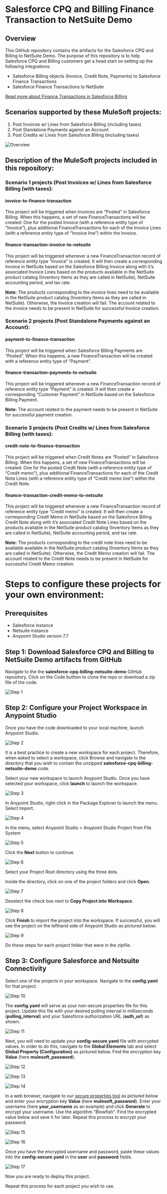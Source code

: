 # Salesforce CPQ and Billing Finance Transaction to NetSuite Demo
## Overview
This GitHub repository contains the artifacts for the Salesforce CPQ and Billing to NetSuite Demo.
The purpose of this repository is to help Salesforce CPQ and Billing customers get a head start on setting up the following integrations:
* Salesforce Billing objects (Invoice, Credit Note, Payments) to Salesforce Finance Transactions
* Salesforce Finance Transactions to NetSuite

[Read more about Finance Transactions in Salesforce Billing](https://help.salesforce.com/articleView?id=blng_finance_logging_intro.htm&type=5)

## Scenarios supported by these MuleSoft projects:
1. Post Invoices w/ Lines from Salesforce Billing (including taxes)
2. Post Standalone Payments against an Account
3. Post Credits w/ Lines from Salesforce Billing (including taxes)

![Overview](images/Salesforce_FinTran_to_NetSuite.gif)

## Description of the MuleSoft projects included in this repository:
### Scenario 1 projects (Post Invoices w/ Lines from Salesforce Billing (with taxes):
#### invoice-to-finance-transaction
This project will be triggered when Invoices are “Posted” in Salesforce Billing.  When this happens, a set of new  FinanceTransactions will be created: One for the posted Invoice (with a reference entity type of “Invoice”), plus additional FinanceTransactions for each of the Invoice Lines (with a reference entity type of “Invoice line”) within the Invoice.

#### finance-transaction-invoice-to-netsuite
This project will be triggered whenever a new FinanceTransaction record of reference entity type “Invoice” is created.  It will then create a corresponding Invoice in NetSuite based on the Salesforce Billing Invoice along with it’s associated Invoice Lines based on the products available in the NetSuite product catalog (Inventory Items as they are called in NetSuite), NetSuite accounting period, and tax rate.

**Note:** The products corresponding to the invoice lines need to be available in the NetSuite product catalog (Inventory Items as they are called in NetSuite). Otherwise, the Invoice creation will fail.
The account related to the invoice needs to be present in NetSuite for successful Invoice creation.

### Scenario 2 projects (Post Standalone Payments against an Account):
#### payment-to-finance-transaction
This project will be triggered when Salesforce Billing Payments are “Posted”.  When this happens, a new  FinanceTransaction will be created with a reference entity type of “Payment”.

#### finance-transaction-payments-to-netsuite
This project will be triggered whenever a new FinanceTransaction record of reference entity type “Payment” is created.  It will then create a corresponding “Customer Payment” in NetSuite based on the Salesforce Billing Payment.

**Note:** The account related to the payment needs to be present in NetSuite for successful payment creation.

### Scenario 3 projects (Post Credits w/ Lines from Salesforce Billing (with taxes):
#### credit-note-to-finance-transaction
This project will be triggered when Credit Notes are “Posted” in Salesforce Billing.  When this happens, a set of new  FinanceTransactions will be created: One for the posted Credit Note (with a reference entity type of “Credit memo”), plus additional FinanceTransactions for each of the Credit Note Lines (with a reference entity type of “Credit memo line”) within the Credit Note.

#### finance-transaction-credit-memo-to-netsuite
This project will be triggered whenever a new FinanceTransaction record of reference entity type “Credit memo” is created.  It will then create a corresponding Credit Memo in NetSuite based on the Salesforce Billing Credit Note along with it’s associated Credit Note Lines based on the products available in the NetSuite product catalog (Inventory Items as they are called in NetSuite), NetSuite accounting period, and tax rate.

**Note:**
The products corresponding to the credit note lines need to be available available in the NetSuite product catalog (Inventory Items as they are called in NetSuite). Otherwise, the Credit Memo creation will fail.
The account related to the Credit Note needs to be present in NetSuite for successful Credit Memo creation.

# Steps to configure these projects for your own environment:

## Prerequisites 
- Salesforce instance 
- Netsuite instance 
- Anypoint Studio version 7.7


## Step 1: Download Salesforce CPQ and Billing to NetSuite Demo artifacts from GitHub
Navigate to the the **salesforce-cpq-billing-netsuite-demo** GitHub repository. Click on the Code buttton to clone the repo or download a zip file of the code. 

![Step 1](images/01-download-zip.jpg)

## Step 2: Configure your Project Workspace in Anypoint Studio
Once you have the code downloaded to your local machine, launch Anypoint Studio. 

![Step 2](images/02-launch-studio.jpg)


It is a best practice to create a new workspace for each project. Therefore, when asked to select a workspace, click Browse and navigate to the directory that you wish to contain the unzipped **salesforce-cpq-billing-netsuite-demo** code.


Select your new workspace to launch Anypoint Studio. Once you have selected your workspace, click **launch** to launch the workspace.

![Step 3](images/03-select-workspace.jpg)

In Anypoint Studio, right-click in the Package Explorer to launch the menu. Select Import. 

![Step 4](images/04-import-project.jpg)

In the menu, select Anypoint Studio > Anypoint Studio Project from File System

![Step 5](images/05-import-from-filesystem.jpg)

Click the **Next** button to continue.

![Step 6](images/06-browse-for-directory.jpg)

Select your Project Root directory using the three dots. 

Inside the directory, click on one of the project folders and click **Open**. 

![Step 7](images/07-open-project-directory.jpg)

Deselect the check box next to **Copy Project into Workspace**. 

![Step 8](images/08-copy-project-to-workspace.jpg)

Click **Finish** to import the project into the workspace. If successful, you will see the project on the lefthand side of Anypoint Studio as pictured below:

![Step 9](images/09-project-in-studio.jpg)

Do these steps for each project folder that were in the zipfile.

## Step 3: Configure Salesforce and Netsuite Connectivity
Select one of the projects in your workspace. Navigate to the **config.yaml** for that project.

![Step 10](images/10-config-in-studio.jpg)

The **config.yaml** will serve as your non-secure properties file for this project. Update this file with your desired polling interval in milliseconds (**polling_interval**) and your Salesforce authorization URL (**auth_url**) as shown.   

![Step 11](images/11-config-values.jpg)

Next, you will need to update your **config-secure.yaml** file with encrypted values. In order to do this, navigate to the **Global Elements** tab and select **Global Property (Configuration)** as pictured below. Find the encryption key **Value** (here **mulesoft_password**).

![Step 12](images/12-global-elements.jpg)

![Step 13](images/13-select-global-config.jpg)

![Step 14](images/14-find-key.jpg)

In a web browser, navigate to our [secure properties tool](https://secure-properties-api.us-e1.cloudhub.io/) as pictured below and enter your encryption key **Value** (here **mulesoft_password**). Enter your username (here **your_username** as an example) and click **Generate** to encrypt your username. Use the algorithm "Blowfish".  Find the encrypted value below and save it for later. Repeat this process to encrypt your password.

![Step 15](images/15-encrypted-username.jpg)

![Step 16](images/16-encrypted-password.jpg)

Once you have the encrypted username and password, paste these values into the **config-secure.yaml** in the **user** and **password** fields. 

![Step 17](images/17-secure-config.jpg)

Now you are ready to deploy this project. 

Repeat this process for each project you wish to use. 

